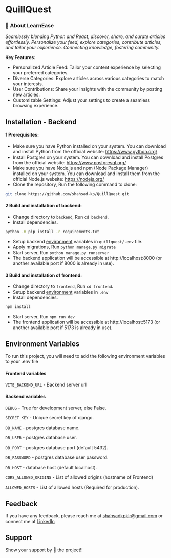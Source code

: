 
# QuillQuest

### 🚀 About LearnEase
_Seamlessly blending Python and React, discover, share, and curate articles effortlessly. Personalize your feed, explore categories, contribute articles, and tailor your experience. Connecting knowledge, fostering community._

**Key Features:**
- Personalized Article Feed: Tailor your content experience by selecting your preferred categories.
- Diverse Categories: Explore articles across various categories to match your interests.
- User Contributions: Share your insights with the community by posting new articles.
- Customizable Settings: Adjust your settings to create a seamless browsing experience.

## Installation - Backend

#### 1 Prerequisites:
- Make sure you have Python installed on your system. You can download and install Python from the official website: https://www.python.org/
- Install Postgres on your system. You can download and install Postgres from the official website: https://www.postgresql.org/
- Make sure you have Node.js and npm (Node Package Manager) installed on your system. You can download and install them from the official Node.js website: https://nodejs.org/
- Clone the repository, Run the following command to clone:
```bash
git clone https://github.com/shahsad-kp/QuillQuest.git
```


#### 2 Build and installation of backend:

- Change directory to ```backend```, Run ```cd backend```.
- Install dependencies.
```bash 
python -m pip install -r requirements.txt
```
- Setup backend [environment](#backend-variables) variables in ```quillquest/.env``` file.
- Apply migrations, Run ```python manage.py migrate```
- Start server, Run ```python manage.py runserver```
- The backend application will be accessible at http://localhost:8000 (or another available port if 8000 is already in use).

#### 3 Build and installation of frontend:
- Change directory to ```frontend```, Run ```cd frontend```.
- Setup backend [environment](#frontend-variables) variables in ```.env```
- Install dependencies.
```bash
npm install
```
- Start server, Run ```npm run dev```
- The frontend application will be accessible at http://localhost:5173 (or another available port if 5173 is already in use).
## Environment Variables

To run this project, you will need to add the following environment variables to your .env file

#### Frontend variables
`VITE_BACKEND_URL` - Backend server url

#### Backend variables
`DEBUG` - True for development server, else False.

`SECRET_KEY` - Unique secret key of django.

`DB_NAME` - postgres database name.

`DB_USER` - postgres database user.

`DB_PORT` - postgres database port (default 5432).

`DB_PASSWORD` - postgres database user password.

`DB_HOST` - database host (default localhost).

`CORS_ALLOWED_ORIGINS` - List of allowed origins (hostname of Frontend)

`ALLOWED_HOSTS` - List of allowed hosts (Required for production).


## Feedback

If you have any feedback, please reach me at shahsadkpklr@gmail.com or connect me at [LinkedIn](https://www.linkedin.com/in/shahsad-kp/)


## Support
Show your support by 🌟 the project!!